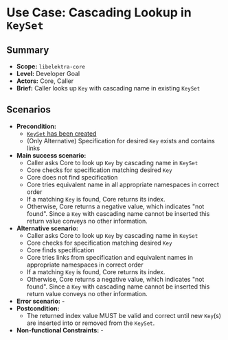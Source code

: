 # Use Case: Cascading Lookup in `KeySet`

## Summary

- **Scope:** `libelektra-core`
- **Level:** Developer Goal
- **Actors:** Core, Caller
- **Brief:** Caller looks up `Key` with cascading name in existing `KeySet`

## Scenarios

- **Precondition:**
  - [`KeySet` has been created](UC_keyset_create.md)
  - (Only Alternative) Specification for desired `Key` exists and contains links
- **Main success scenario:**
  - Caller asks Core to look up `Key` by cascading name in `KeySet`
  - Core checks for specification matching desired `Key`
  - Core does not find specification
  - Core tries equivalent name in all appropriate namespaces in correct order
  - If a matching `Key` is found, Core returns its index.
  - Otherwise, Core returns a negative value, which indicates "not found".
    Since a `Key` with cascading name cannot be inserted this return value conveys no other information.
- **Alternative scenario:**
  - Caller asks Core to look up `Key` by cascading name in `KeySet`
  - Core checks for specification matching desired `Key`
  - Core finds specification
  - Core tries links from specification and equivalent names in appropriate namespaces in correct order
  - If a matching `Key` is found, Core returns its index.
  - Otherwise, Core returns a negative value, which indicates "not found".
    Since a `Key` with cascading name cannot be inserted this return value conveys no other information.
- **Error scenario:** -
- **Postcondition:**
  - The returned index value MUST be valid and correct until new `Key`(s) are inserted into or removed from the `KeySet`.
- **Non-functional Constraints:** -
